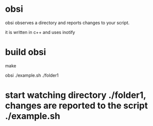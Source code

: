 obsi
====

obsi observes a directory and reports changes to your script.

it is written in c++ and uses inotify

# build obsi
make

obsi ./example.sh ./folder1
# start watching directory ./folder1, changes are reported to the script ./example.sh

